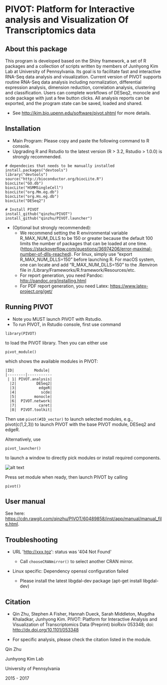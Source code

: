 # PIVOT: Platform for Interactive analysis and Visualization Of Transcriptomics data

## About this package

This program is developed based on the Shiny framework, a set of R packages and a 
collection of scripts written by members of Junhyong Kim Lab at University of Pennsylvania. 
Its goal is to facilitate fast and interactive RNA-Seq data analysis and visualization. 
Current version of PIVOT supports routine RNA-Seq data analysis including normalization, 
differential expression analysis, dimension reduction, correlation analysis, clustering and 
classification. Users can complete workflows of DESeq2, monocle and scde package with
just a few button clicks. All analysis reports can be exported, and the program state can be
saved, loaded and shared.
  * See http://kim.bio.upenn.edu/software/pivot.shtml for more details.

## Installation

  * Main Program: Please copy and paste the following command to R console. 
  * Upgrading R and Rstudio to the latest version (R > 3.2, Rstudio > 1.0.0) is strongly recommended. 

```
# dependecies that needs to be manually installed
install.packages("devtools")
library("devtools")
source("http://bioconductor.org/biocLite.R")  
biocLite("GO.db")
biocLite("HSMMSingleCell")
biocLite("org.Mm.eg.db")
biocLite("org.Hs.eg.db")
biocLite("DESeq2")

# Install PIVOT
install_github("qinzhu/PIVOT")
install_github("qinzhu/PIVOT.launcher")
```
 * (Optional but strongly recommended):
   * We recommend setting the R environmental variable R_MAX_NUM_DLLS to be 150 or greater because the default 100 limits the number of packages that can be loaded at one time. (https://stackoverflow.com/questions/36974206/error-maximal-number-of-dlls-reached).
   For linux, simply use “export R_MAX_NUM_DLLS=150” before launching R. For macOS system, one can locate and add “R_MAX_NUM_DLLS=150” to the .Renviron file in /Library/Frameworks/R.framework/Resources/etc.
   * For report generation, you need Pandoc: http://pandoc.org/installing.html
   * For PDF report generation, you need Latex: https://www.latex-project.org/get/

## Running PIVOT

  * Note you MUST launch PIVOT with Rstudio.
  * To run PIVOT, in Rstudio console, first use command 
```
library(PIVOT)
```
to load the PIVOT library.
Then you can either use 
```
pivot_module()
```
which shows the available modules in PIVOT:

    |ID|         Module|
    |--------|-----------
     | 1| PIVOT.analysis|
      |2|         DESeq2|
      |3|          edgeR|
      |4|           scde|
      |5|        monocle|
      |6|  PIVOT.network|
      |7|          caret|
      |8|  PIVOT.toolkit|

Then use `pivot(#ID_vector)` to launch selected modules, e.g., pivot(c(1,2,3)) to launch PIVOT with the base PIVOT module, DESeq2 and edgeR.

Alternatively, use
```
pivot_launcher()
```
to launch a window to directly pick modules or install required components.

![alt text](https://github.com/qinzhu/PIVOT/tree/master/inst/app/manual/figures/launcher.png)

Press set module when ready, then launch PIVOT by calling

```
pivot()
```

## User manual

See here: https://cdn.rawgit.com/qinzhu/PIVOT/60489858/inst/app/manual/manual_file.html.

## Troubleshooting

 * URL 'http://xxx.tgz': status was '404 Not Found'
   * Call `chooseCRANmirror()` to select another CRAN mirror.
   
 * Linux specific: Dependency openssl configuration failed
   * Please install the latest libgdal-dev package (apt-get install libgdal-dev)
   
## Citation

* Qin Zhu, Stephen A Fisher, Hannah Dueck, Sarah Middleton, Mugdha Khaladkar, Junhyong Kim. PIVOT: Platform for Interactive Analysis and Visualization of Transcriptomics Data (Preprint) bioRxiv 053348; doi: http://dx.doi.org/10.1101/053348

* For specific analysis, please check the citation listed in the module.



Qin Zhu

Junhyong Kim Lab

University of Pennsylvania

2015 - 2017

